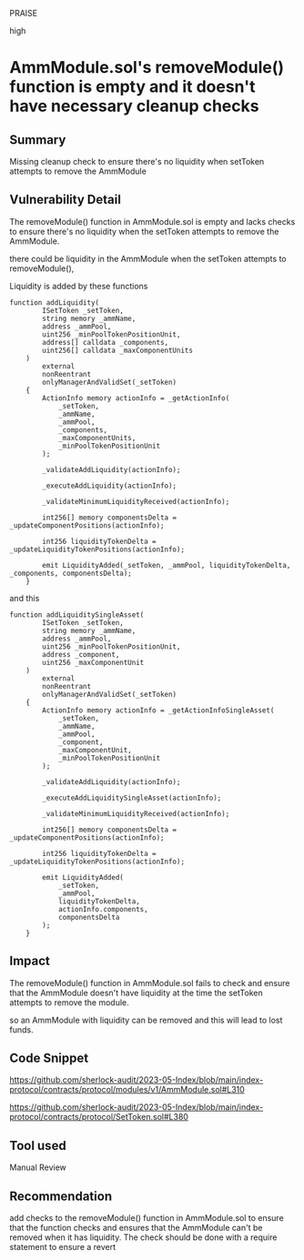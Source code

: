 PRAISE

high

# AmmModule.sol's removeModule() function is empty and it doesn't have necessary cleanup checks

## Summary
Missing cleanup check to ensure there's no liquidity when setToken attempts to remove the AmmModule
## Vulnerability Detail
The removeModule() function in AmmModule.sol is empty and lacks checks to ensure there's no liquidity when the setToken attempts to remove the AmmModule.

there could be liquidity in the AmmModule when the setToken attempts to removeModule(),

 Liquidity is added by these functions
```solidity
function addLiquidity(
        ISetToken _setToken,
        string memory _ammName,
        address _ammPool,
        uint256 _minPoolTokenPositionUnit,
        address[] calldata _components,
        uint256[] calldata _maxComponentUnits
    )
        external
        nonReentrant
        onlyManagerAndValidSet(_setToken)
    {
        ActionInfo memory actionInfo = _getActionInfo(
            _setToken,
            _ammName,
            _ammPool,
            _components,
            _maxComponentUnits,
            _minPoolTokenPositionUnit
        );

        _validateAddLiquidity(actionInfo);

        _executeAddLiquidity(actionInfo);

        _validateMinimumLiquidityReceived(actionInfo);

        int256[] memory componentsDelta = _updateComponentPositions(actionInfo);

        int256 liquidityTokenDelta = _updateLiquidityTokenPositions(actionInfo);

        emit LiquidityAdded(_setToken, _ammPool, liquidityTokenDelta, _components, componentsDelta);
    }
```
and this 
```solidity
function addLiquiditySingleAsset(
        ISetToken _setToken,
        string memory _ammName,
        address _ammPool,
        uint256 _minPoolTokenPositionUnit,
        address _component,
        uint256 _maxComponentUnit
    )
        external
        nonReentrant
        onlyManagerAndValidSet(_setToken)
    {
        ActionInfo memory actionInfo = _getActionInfoSingleAsset(
            _setToken,
            _ammName,
            _ammPool,
            _component,
            _maxComponentUnit,
            _minPoolTokenPositionUnit
        );

        _validateAddLiquidity(actionInfo);

        _executeAddLiquiditySingleAsset(actionInfo);

        _validateMinimumLiquidityReceived(actionInfo);

        int256[] memory componentsDelta = _updateComponentPositions(actionInfo);

        int256 liquidityTokenDelta = _updateLiquidityTokenPositions(actionInfo);

        emit LiquidityAdded(
            _setToken,
            _ammPool,
            liquidityTokenDelta,
            actionInfo.components,
            componentsDelta
        );
    }
```

## Impact
The removeModule() function in AmmModule.sol fails to check and ensure that the AmmModule doesn't have liquidity at the time the setToken attempts to remove the module.

so an AmmModule with liquidity can be removed and this will lead to lost funds.


## Code Snippet
https://github.com/sherlock-audit/2023-05-Index/blob/main/index-protocol/contracts/protocol/modules/v1/AmmModule.sol#L310

https://github.com/sherlock-audit/2023-05-Index/blob/main/index-protocol/contracts/protocol/SetToken.sol#L380

## Tool used

Manual Review

## Recommendation
add checks to the removeModule() function in AmmModule.sol to ensure that the function checks and ensures that the AmmModule can't be removed when it has liquidity. 
The check should be done with a require statement to ensure a revert